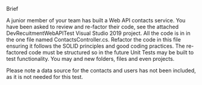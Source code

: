 Brief

A junior member of your team has built a Web API contacts service. You have been asked to review and re-factor their code, see the attached DevRecuitmentWebAPITest Visual Studio 2019 project. All the code is in in the one file named ContactsController.cs. Refactor the code in this file ensuring it follows the SOLID principles and good coding practices. The re-factored code must be structured so in the future Unit Tests may be built to test functionality.  You may and new folders, files and even projects.

Please note a data source for the contacts and users has not been included, as it is not needed for this test.
